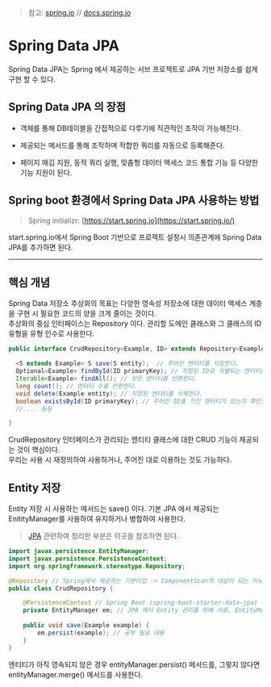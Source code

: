 >참고: [spring.io](https://spring.io/) // [docs.spring.io](https://docs.spring.io/spring-data/jpa/docs/current/reference/html/#jpa.repositories)
# Spring Data JPA

Spring Data JPA는 Spring 에서 제공하는 서브 프로젝트로 JPA 기반 저장소를 쉽게 구현 할 수 있다.
  

## Spring Data JPA 의 장점

+ 객체를 통해 DB테이블을 간접적으로 다루기에 직관적인 조작이 가능해진다. 

+ 제공되는 메서드를 통해 조작하며 적합한 쿼리를 자동으로 등록해준다.

+ 페이지 매김 지원, 동적 쿼리 실행, 맞춤형 데이터 액세스 코드 통합 기능 등 다양한 기능 지원이 된다.

## Spring boot 환경에서 Spring Data JPA 사용하는 방법

>Spring initializr: [https://start.spring.io](https://start.spring.io/)

start.spring.io에서 Spring Boot 기반으로 프로젝트 설정시 의존관계에 Spring Data JPA를 추가하면 된다.

-----
## 핵심 개념

Spring Data 저장소 추상화의 목표는 다양한 영속성 저장소에 대한 데이터 액세스 계층을 구현 시 필요한 코드의 양을 크게 줄이는 것이다.  
추상화의 중심 인터페이스는 Repository 이다. 관리할 도메인 클래스와 그 클래스의 ID 유형을 유형 인수로 사용한다.
```java
public interface CrudRepository<Example, ID> extends Repository<Example, ID> { // ID는 타입으로 많이 쓴다. (ex Long)

  <S extends Example> S save(S entity);  // 주어진 엔티티를 저장한다.   
  Optional<Example> findById(ID primaryKey); // 지정된 ID로 식별되는 엔터티를 반환한다.
  Iterable<Example> findAll(); // 모든 엔터티를 반환한다.              
  long count(); // 엔터티 수를 반환한다.                       
  void delete(Example entity); // 지정된 엔터티를 삭제한다.              
  boolean existsById(ID primaryKey); // 주어진 ID를 가진 엔터티가 있는지 확인한다.
  // ... 등등

}
```
CrudRepository 인터페이스가 관리되는 엔티티 클래스에 대한 CRUD 기능이 제공되는 것이 핵심이다.  
우리는 사용 시 재정의하여 사용하거나, 주어진 대로 이용하는 것도 가능하다.

##  Entity 저장

Entity 저장 시 사용하는 메서드는 save() 이다.
기본 JPA 에서 제공되는 EnitityManager를 사용하여 유지하거나 병합하여 사용한다. 
>[JPA]() 관련하여 정리한 부분은 이곳을 참조하면 된다. 
```java
import javax.persistence.EntityManager;
import javax.persistence.PersistenceContext;
import org.springframework.stereotype.Repository;

@Repository // Spring에서 제공하는 기본타입 -> ComponentScan의 대상이 되는 어노테이션
public class CrudRepository {

	@PersistenceContext // Spring Boot (spring-boot-starter-data-jpa) 위에서 동작시 EntityManager를 스프링 컨테이너에 주입
	private EntityManager em; // JPA 에서 Entity 관리를 위해 사용, EntityManager 생성코드는 위 @PersistenceContext로 인하여 필요가 없다.
	
	public void save(Example example) { 
		em.persist(example); // 공부 필요 내용
	}
}
```
엔티티가 아직 영속되지 않은 경우 entityManager.persist() 메서드를,  그렇지 않다면 entityManager.merge() 메서드를 사용한다.
